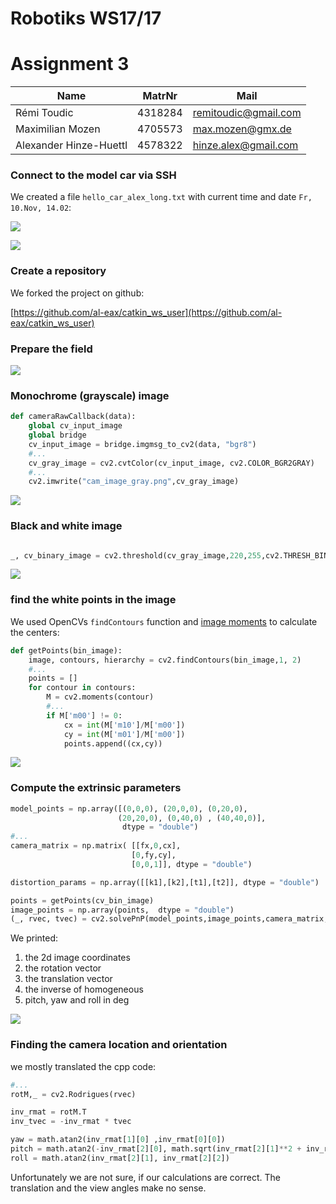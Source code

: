 # Robotiks WS17/17

# Assignment 3

| Name | MatrNr | Mail |
|------|----------|-----|
|Rémi Toudic | 4318284 | remitoudic@gmail.com|
|Maximilian Mozen | 4705573 | max.mozen@gmx.de |
| Alexander Hinze-Huettl | 4578322 | hinze.alex@gmail.com |

### Connect to the model car via SSH

We created a file `hello_car_alex_long.txt` with current time and date `Fr, 10.Nov, 14.02`:

![](hello_car.png)

![](scp_hello_car.png)

### Create a repository
We forked the project on github:

[https://github.com/al-eax/catkin_ws_user](https://github.com/al-eax/catkin_ws_user)


### Prepare the field
![](field.jpg)

### Monochrome (grayscale) image

```py
def cameraRawCallback(data):
    global cv_input_image
    global bridge
    cv_input_image = bridge.imgmsg_to_cv2(data, "bgr8")
    #...
    cv_gray_image = cv2.cvtColor(cv_input_image, cv2.COLOR_BGR2GRAY)
    #...
    cv2.imwrite("cam_image_gray.png",cv_gray_image)
```
![](tmp/cam_image_gray.png)


### Black and white image

```py

_, cv_binary_image = cv2.threshold(cv_gray_image,220,255,cv2.THRESH_BINARY)

```
![](tmp/cam_image_binary.png)


### find the white points in the image

We used OpenCVs `findContours` function and [image moments](http://opencv-python-tutroals.readthedocs.io/en/latest/py_tutorials/py_imgproc/py_contours/py_contour_features/py_contour_features.html) to calculate the centers:
```py
def getPoints(bin_image):
    image, contours, hierarchy = cv2.findContours(bin_image,1, 2)
    #...
    points = []
    for contour in contours:
        M = cv2.moments(contour)
        #...
        if M['m00'] != 0:
            cx = int(M['m10']/M['m00'])
            cy = int(M['m01']/M['m00'])
            points.append((cx,cy))
```


![](tmp/cam_image_rgb.png)

### Compute the extrinsic parameters


```py
model_points = np.array([(0,0,0), (20,0,0), (0,20,0),
                        (20,20,0), (0,40,0) , (40,40,0)],
                         dtype = "double")
#...
camera_matrix = np.matrix( [[fx,0,cx],
                           [0,fy,cy],
                           [0,0,1]], dtype = "double")

distortion_params = np.array([[k1],[k2],[t1],[t2]], dtype = "double")

points = getPoints(cv_bin_image)
image_points = np.array(points,  dtype = "double")
(_, rvec, tvec) = cv2.solvePnP(model_points,image_points,camera_matrix,distortion_params)

```

We printed:

1. the 2d image coordinates
2. the rotation vector
3. the translation vector
4. the inverse of homogeneous
5. pitch, yaw and roll in deg

![](inv.png)


### Finding the camera location and orientation

we mostly translated the cpp code:

```py
#...
rotM,_ = cv2.Rodrigues(rvec)

inv_rmat = rotM.T
inv_tvec = -inv_rmat * tvec

yaw = math.atan2(inv_rmat[1][0] ,inv_rmat[0][0])
pitch = math.atan2(-inv_rmat[2][0], math.sqrt(inv_rmat[2][1]**2 + inv_rmat[2][2]**2))
roll = math.atan2(inv_rmat[2][1], inv_rmat[2][2])  
```

Unfortunately we are not sure, if our calculations are correct. The translation and the view angles make no sense.
